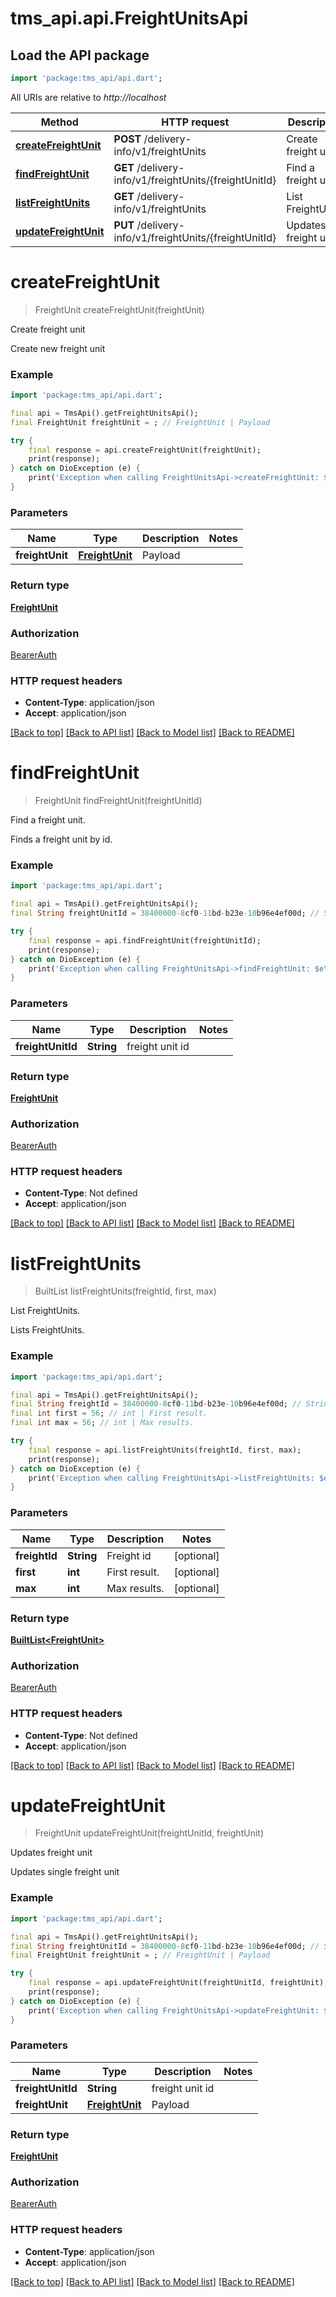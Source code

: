 # tms_api.api.FreightUnitsApi

## Load the API package
```dart
import 'package:tms_api/api.dart';
```

All URIs are relative to *http://localhost*

Method | HTTP request | Description
------------- | ------------- | -------------
[**createFreightUnit**](FreightUnitsApi.md#createfreightunit) | **POST** /delivery-info/v1/freightUnits | Create freight unit
[**findFreightUnit**](FreightUnitsApi.md#findfreightunit) | **GET** /delivery-info/v1/freightUnits/{freightUnitId} | Find a freight unit.
[**listFreightUnits**](FreightUnitsApi.md#listfreightunits) | **GET** /delivery-info/v1/freightUnits | List FreightUnits.
[**updateFreightUnit**](FreightUnitsApi.md#updatefreightunit) | **PUT** /delivery-info/v1/freightUnits/{freightUnitId} | Updates freight unit


# **createFreightUnit**
> FreightUnit createFreightUnit(freightUnit)

Create freight unit

Create new freight unit

### Example
```dart
import 'package:tms_api/api.dart';

final api = TmsApi().getFreightUnitsApi();
final FreightUnit freightUnit = ; // FreightUnit | Payload

try {
    final response = api.createFreightUnit(freightUnit);
    print(response);
} catch on DioException (e) {
    print('Exception when calling FreightUnitsApi->createFreightUnit: $e\n');
}
```

### Parameters

Name | Type | Description  | Notes
------------- | ------------- | ------------- | -------------
 **freightUnit** | [**FreightUnit**](FreightUnit.md)| Payload | 

### Return type

[**FreightUnit**](FreightUnit.md)

### Authorization

[BearerAuth](../README.md#BearerAuth)

### HTTP request headers

 - **Content-Type**: application/json
 - **Accept**: application/json

[[Back to top]](#) [[Back to API list]](../README.md#documentation-for-api-endpoints) [[Back to Model list]](../README.md#documentation-for-models) [[Back to README]](../README.md)

# **findFreightUnit**
> FreightUnit findFreightUnit(freightUnitId)

Find a freight unit.

Finds a freight unit by id.

### Example
```dart
import 'package:tms_api/api.dart';

final api = TmsApi().getFreightUnitsApi();
final String freightUnitId = 38400000-8cf0-11bd-b23e-10b96e4ef00d; // String | freight unit id

try {
    final response = api.findFreightUnit(freightUnitId);
    print(response);
} catch on DioException (e) {
    print('Exception when calling FreightUnitsApi->findFreightUnit: $e\n');
}
```

### Parameters

Name | Type | Description  | Notes
------------- | ------------- | ------------- | -------------
 **freightUnitId** | **String**| freight unit id | 

### Return type

[**FreightUnit**](FreightUnit.md)

### Authorization

[BearerAuth](../README.md#BearerAuth)

### HTTP request headers

 - **Content-Type**: Not defined
 - **Accept**: application/json

[[Back to top]](#) [[Back to API list]](../README.md#documentation-for-api-endpoints) [[Back to Model list]](../README.md#documentation-for-models) [[Back to README]](../README.md)

# **listFreightUnits**
> BuiltList<FreightUnit> listFreightUnits(freightId, first, max)

List FreightUnits.

Lists FreightUnits.

### Example
```dart
import 'package:tms_api/api.dart';

final api = TmsApi().getFreightUnitsApi();
final String freightId = 38400000-8cf0-11bd-b23e-10b96e4ef00d; // String | Freight id
final int first = 56; // int | First result.
final int max = 56; // int | Max results.

try {
    final response = api.listFreightUnits(freightId, first, max);
    print(response);
} catch on DioException (e) {
    print('Exception when calling FreightUnitsApi->listFreightUnits: $e\n');
}
```

### Parameters

Name | Type | Description  | Notes
------------- | ------------- | ------------- | -------------
 **freightId** | **String**| Freight id | [optional] 
 **first** | **int**| First result. | [optional] 
 **max** | **int**| Max results. | [optional] 

### Return type

[**BuiltList&lt;FreightUnit&gt;**](FreightUnit.md)

### Authorization

[BearerAuth](../README.md#BearerAuth)

### HTTP request headers

 - **Content-Type**: Not defined
 - **Accept**: application/json

[[Back to top]](#) [[Back to API list]](../README.md#documentation-for-api-endpoints) [[Back to Model list]](../README.md#documentation-for-models) [[Back to README]](../README.md)

# **updateFreightUnit**
> FreightUnit updateFreightUnit(freightUnitId, freightUnit)

Updates freight unit

Updates single freight unit

### Example
```dart
import 'package:tms_api/api.dart';

final api = TmsApi().getFreightUnitsApi();
final String freightUnitId = 38400000-8cf0-11bd-b23e-10b96e4ef00d; // String | freight unit id
final FreightUnit freightUnit = ; // FreightUnit | Payload

try {
    final response = api.updateFreightUnit(freightUnitId, freightUnit);
    print(response);
} catch on DioException (e) {
    print('Exception when calling FreightUnitsApi->updateFreightUnit: $e\n');
}
```

### Parameters

Name | Type | Description  | Notes
------------- | ------------- | ------------- | -------------
 **freightUnitId** | **String**| freight unit id | 
 **freightUnit** | [**FreightUnit**](FreightUnit.md)| Payload | 

### Return type

[**FreightUnit**](FreightUnit.md)

### Authorization

[BearerAuth](../README.md#BearerAuth)

### HTTP request headers

 - **Content-Type**: application/json
 - **Accept**: application/json

[[Back to top]](#) [[Back to API list]](../README.md#documentation-for-api-endpoints) [[Back to Model list]](../README.md#documentation-for-models) [[Back to README]](../README.md)

